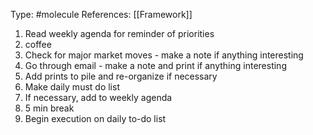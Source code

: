 Type: #molecule 
References: [[Framework]]

1) Read weekly agenda for reminder of priorities
2) coffee
3) Check for major market moves - make a note if anything interesting
4) Go through email - make a note and print if anything interesting
5) Add prints to pile and re-organize if necessary
6) Make daily must do list
7) If necessary, add to weekly agenda
8) 5 min break
9) Begin execution on daily to-do list